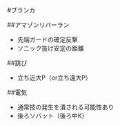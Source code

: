#ブランカ

##アマゾンリバーラン
- 先端ガードの確定反撃
- ソニック抜け安定の距離

##跳び
- 立ち近大P（or立ち遠大P）

##電気
- 通常技の発生を潰される可能性あり
- 後ろソバット（後ろ中K）